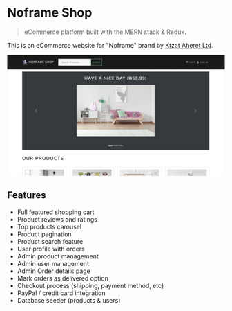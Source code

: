 # Noframe Shop

> eCommerce platform built with the MERN stack & Redux.

This is an eCommerce website for "Noframe" brand by [Ktzat Aheret Ltd](https://kostudio.co.il). 

![screenshot](https://github.com/StavIsraeli/noframeShop/blob/master/uploads/Noframe%20Shop.png)

## Features

- Full featured shopping cart
- Product reviews and ratings
- Top products carousel
- Product pagination
- Product search feature
- User profile with orders
- Admin product management
- Admin user management
- Admin Order details page
- Mark orders as delivered option
- Checkout process (shipping, payment method, etc)
- PayPal / credit card integration
- Database seeder (products & users)
